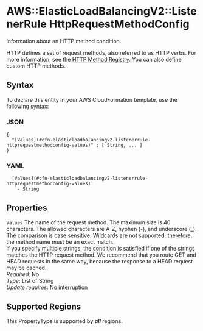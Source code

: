 # AWS::ElasticLoadBalancingV2::ListenerRule HttpRequestMethodConfig<a name="aws-properties-elasticloadbalancingv2-listenerrule-httprequestmethodconfig"></a>

Information about an HTTP method condition\.

HTTP defines a set of request methods, also referred to as HTTP verbs\. For more information, see the [HTTP Method Registry](https://www.iana.org/assignments/http-methods/http-methods.xhtml)\. You can also define custom HTTP methods\.

## Syntax<a name="aws-properties-elasticloadbalancingv2-listenerrule-httprequestmethodconfig-syntax"></a>

To declare this entity in your AWS CloudFormation template, use the following syntax:

### JSON<a name="aws-properties-elasticloadbalancingv2-listenerrule-httprequestmethodconfig-syntax.json"></a>

```
{
  "[Values](#cfn-elasticloadbalancingv2-listenerrule-httprequestmethodconfig-values)" : [ String, ... ]
}
```

### YAML<a name="aws-properties-elasticloadbalancingv2-listenerrule-httprequestmethodconfig-syntax.yaml"></a>

```
  [Values](#cfn-elasticloadbalancingv2-listenerrule-httprequestmethodconfig-values): 
    - String
```

## Properties<a name="aws-properties-elasticloadbalancingv2-listenerrule-httprequestmethodconfig-properties"></a>

`Values`  <a name="cfn-elasticloadbalancingv2-listenerrule-httprequestmethodconfig-values"></a>
The name of the request method\. The maximum size is 40 characters\. The allowed characters are A\-Z, hyphen \(\-\), and underscore \(\_\)\. The comparison is case sensitive\. Wildcards are not supported; therefore, the method name must be an exact match\.  
If you specify multiple strings, the condition is satisfied if one of the strings matches the HTTP request method\. We recommend that you route GET and HEAD requests in the same way, because the response to a HEAD request may be cached\.  
*Required*: No  
*Type*: List of String  
*Update requires*: [No interruption](https://docs.aws.amazon.com/AWSCloudFormation/latest/UserGuide/using-cfn-updating-stacks-update-behaviors.html#update-no-interrupt)

## Supported Regions

This PropertyType is supported by ***all*** regions.